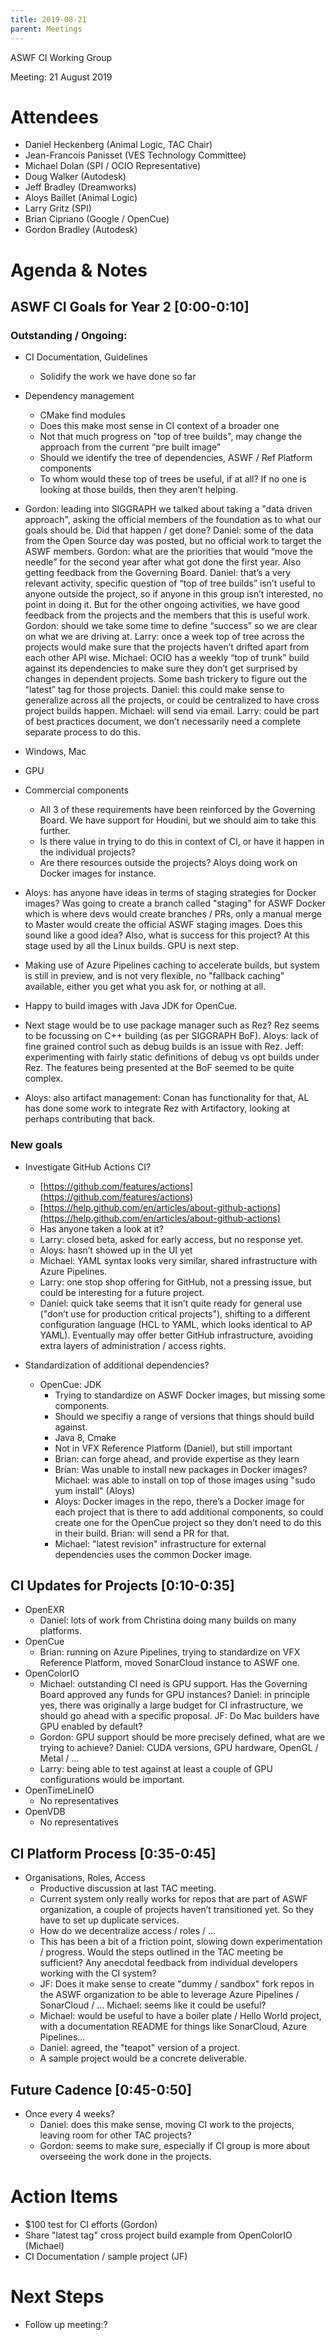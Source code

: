 ```yaml
---
title: 2019-08-21
parent: Meetings
---
```

ASWF CI Working Group

Meeting:   21 August 2019

# Attendees

* Daniel Heckenberg (Animal Logic, TAC Chair)
* Jean-Francois Panisset (VES Technology Committee)
* Michael Dolan (SPI / OCIO Representative)
* Doug Walker (Autodesk)
* Jeff Bradley (Dreamworks)
* Aloys Baillet (Animal Logic)
* Larry Gritz (SPI)
* Brian Cipriano (Google / OpenCue)
* Gordon Bradley (Autodesk)

# Agenda & Notes

## ASWF CI Goals for Year 2  [0:00-0:10]

### Outstanding / Ongoing:

* CI Documentation, Guidelines
    * Solidify the work we have done so far

* Dependency management
    * CMake find modules
    * Does this make  most sense in CI context of a broader one
    * Not that much progress on "top of tree builds", may change the approach from the current “pre built image”
    * Should we identify the tree of dependencies, ASWF / Ref Platform components
    * To whom would these top of trees be useful, if at all? If no one is looking at those builds, then they aren’t helping.

* Gordon: leading into SIGGRAPH we talked about taking a "data driven approach", asking the official members of the foundation as to what our goals should be. Did that happen / get done? Daniel: some of the data from the Open Source day was posted, but no official work to target the ASWF members. Gordon: what are the priorities that would “move the needle” for the second year after what got done the first year. Also getting feedback from the Governing Board. Daniel: that’s a very relevant activity, specific question of “top of tree builds” isn’t useful to anyone outside the project, so if anyone in this group isn’t interested, no point in doing it. But for the other ongoing activities, we have good feedback from the projects and the members that this is useful work. Gordon: should we take some time to define “success” so we are clear on what we are driving at. Larry: once a week top of tree across the projects would make sure that the projects haven’t drifted apart from each other API wise. Michael: OCIO has a weekly “top of trunk” build against its dependencies to make sure they don’t get surprised by changes in dependent projects. Some bash trickery to figure out the “latest” tag for those projects. Daniel: this could make sense to generalize across all the projects, or could be centralized to have cross project builds happen. Michael: will send via email. Larry: could be part of best practices document, we don’t necessarily need a complete separate process to do this.

* Windows, Mac

* GPU

* Commercial components
    * All 3 of these requirements have been reinforced by the Governing Board. We have support for Houdini, but we should aim to take this further.
    * Is there value in trying to do this in context of CI, or have it happen in the individual projects?
    * Are there resources outside the projects? Aloys doing work on Docker images for instance.

* Aloys: has anyone have ideas in terms of staging strategies for Docker images? Was going to create a branch called "staging" for ASWF Docker which is where devs would create branches / PRs, only a manual merge to Master would create the official ASWF staging images. Does this sound like a good idea? Also, what is success for this project? At this stage used by all the Linux builds. GPU is next step.

* Making use of Azure Pipelines caching to accelerate builds, but system is still in preview, and is not very flexible, no "fallback caching" available, either you get what you ask for, or nothing at all.

* Happy to build images with Java JDK for OpenCue.

* Next stage would be to use package manager such as Rez? Rez seems to be focussing on C++ building (as per SIGGRAPH BoF). Aloys: lack of fine grained control such as debug builds is an issue with Rez. Jeff: experimenting with fairly static definitions of debug vs opt builds under Rez. The features being presented at the BoF seemed to be quite complex.

* Aloys: also artifact management: Conan has functionality for that, AL has done some work to integrate Rez with Artifactory, looking at perhaps contributing that back.

### New goals

* Investigate GitHub Actions CI?
    * [https://github.com/features/actions](https://github.com/features/actions)
    * [https://help.github.com/en/articles/about-github-actions](https://help.github.com/en/articles/about-github-actions)
    * Has anyone taken a look at it?
    * Larry: closed beta, asked for early access, but no response yet.
    * Aloys: hasn’t showed up in the UI yet
    * Michael: YAML syntax looks very similar, shared infrastructure with Azure Pipelines.
    * Larry: one stop shop offering for GitHub, not a pressing issue, but could be interesting for a future project.
    * Daniel: quick take seems that it isn’t quite ready for general use ("don’t use for production critical projects"), shifting to a different configuration language (HCL to YAML, which looks identical to AP YAML). Eventually may offer better GitHub infrastructure, avoiding extra layers of administration / access rights.

* Standardization of additional dependencies?
    *  OpenCue: JDK
        * Trying to standardize on ASWF Docker images, but missing some components.
        * Should we specifiy a range of versions that things should build against.
        * Java 8, Cmake
        * Not in VFX Reference Platform (Daniel), but still important
        * Brian: can forge ahead, and provide expertise as they learn
        * Brian: Was unable to install new packages in Docker images? Michael: was able to install on top of those images using "sudo yum install" (Aloys)
        * Aloys: Docker images in the repo, there’s a Docker image for each project that is there to add additional components, so could create one for the OpenCue project so they don’t need to do this in their build. Brian: will send a PR for that.
        * Michael: "latest revision" infrastructure for external dependencies uses the common Docker image.

## CI Updates for Projects [0:10-0:35]

* OpenEXR
    * Daniel: lots of work from Christina doing many builds on many platforms.
* OpenCue
    * Brian: running on Azure Pipelines, trying to standardize on VFX Reference Platform, moved SonarCloud instance to ASWF one.
* OpenColorIO
    * Michael: outstanding CI need is GPU support. Has the Governing Board approved any funds for GPU instances? Daniel: in principle yes, there was originally a large budget for CI infrastructure, we should go ahead with a specific proposal. JF: Do Mac builders have GPU enabled by default?
    * Gordon: GPU support should be more precisely defined, what are we trying to achieve? Daniel: CUDA versions, GPU hardware, OpenGL / Metal / …
    * Larry: being able to test against at least a couple of GPU configurations would be important.
* OpenTimeLineIO
    * No representatives
* OpenVDB
    * No representatives

## CI Platform Process [0:35-0:45]

* Organisations, Roles, Access
    * Productive discussion at last TAC meeting.
    * Current system only really works for repos that are part of ASWF organization, a couple of projects haven’t transitioned yet. So they have to set up duplicate services.
    * How do we decentralize access / roles / …
    * This has been a bit of a friction point, slowing down experimentation / progress. Would the steps outlined in the TAC meeting be sufficient? Any anecdotal feedback from individual developers working with the CI system?
    * JF: Does it make sense to create "dummy / sandbox" fork repos in the ASWF organization to be able to leverage Azure Pipelines / SonarCloud / … Michael: seems like it could be useful?
    * Michael: would be useful to have a boiler plate / Hello World project, with a documentation README for things like SonarCloud, Azure Pipelines…
    * Daniel: agreed, the "teapot" version of a project.
    * A sample project would be a concrete deliverable.

## Future Cadence [0:45-0:50]

* Once every 4 weeks?
    * Daniel: does this make sense, moving CI work to the projects, leaving room for other TAC projects?
    * Gordon: seems to make sure, especially if CI group is more about overseeing the work done in the projects.

# Action Items

* $100 test for CI efforts (Gordon)
* Share "latest tag" cross project build example from OpenColorIO (Michael)
* CI Documentation / sample project (JF)

# Next Steps

* Follow up meeting:?
